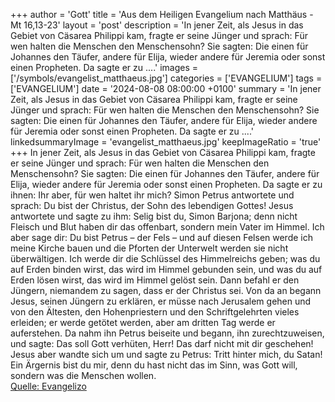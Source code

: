 +++
author = 'Gott'
title = 'Aus dem Heiligen Evangelium nach Matthäus - Mt 16,13-23'
layout = 'post'
description = 'In jener Zeit, als Jesus in das Gebiet von Cäsarea Philippi kam, fragte er seine Jünger und sprach: Für wen halten die Menschen den Menschensohn? Sie sagten: Die einen für Johannes den Täufer, andere für Elija, wieder andere für Jeremia oder sonst einen Propheten. Da sagte er zu ....'
images = ['/symbols/evangelist_matthaeus.jpg']
categories = ['EVANGELIUM']
tags = ['EVANGELIUM']
date = '2024-08-08 08:00:00 +0100'
summary = 'In jener Zeit, als Jesus in das Gebiet von Cäsarea Philippi kam, fragte er seine Jünger und sprach: Für wen halten die Menschen den Menschensohn? Sie sagten: Die einen für Johannes den Täufer, andere für Elija, wieder andere für Jeremia oder sonst einen Propheten. Da sagte er zu ....'
linkedsummaryImage = 'evangelist_matthaeus.jpg'
keepImageRatio = 'true'
+++
In jener Zeit, als Jesus in das Gebiet von Cäsarea Philippi kam, fragte er seine Jünger und sprach: Für wen halten die Menschen den Menschensohn?
Sie sagten: Die einen für Johannes den Täufer, andere für Elija, wieder andere für Jeremia oder sonst einen Propheten.
Da sagte er zu ihnen: Ihr aber, für wen haltet ihr mich?
Simon Petrus antwortete und sprach: Du bist der Christus, der Sohn des lebendigen Gottes!
Jesus antwortete und sagte zu ihm: Selig bist du, Simon Barjona; denn nicht Fleisch und Blut haben dir das offenbart, sondern mein Vater im Himmel.<!--more-->
Ich aber sage dir: Du bist Petrus – der Fels – und auf diesen Felsen werde ich meine Kirche bauen und die Pforten der Unterwelt werden sie nicht überwältigen.
Ich werde dir die Schlüssel des Himmelreichs geben; was du auf Erden binden wirst, das wird im Himmel gebunden sein, und was du auf Erden lösen wirst, das wird im Himmel gelöst sein.
Dann befahl er den Jüngern, niemandem zu sagen, dass er der Christus sei.
Von da an begann Jesus, seinen Jüngern zu erklären, er müsse nach Jerusalem gehen und von den Ältesten, den Hohenpriestern und den Schriftgelehrten vieles erleiden; er werde getötet werden, aber am dritten Tag werde er auferstehen.
Da nahm ihn Petrus beiseite und begann, ihn zurechtzuweisen, und sagte: Das soll Gott verhüten, Herr! Das darf nicht mit dir geschehen!
Jesus aber wandte sich um und sagte zu Petrus: Tritt hinter mich, du Satan! Ein Ärgernis bist du mir, denn du hast nicht das im Sinn, was Gott will, sondern was die Menschen wollen.<br> [Quelle: Evangelizo](https://evangeliumtagfuertag.org/DE/gospel)